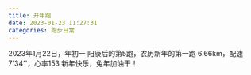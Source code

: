 ```yaml
---
title: 开年跑
date: 2023-01-23 11:27:31
categories: 跑步日常
---
```

2023年1月22日，年初一
阳康后的第5跑，农历新年的第一跑
6.66km，配速7'34''，心率153
新年快乐，兔年加油干！
